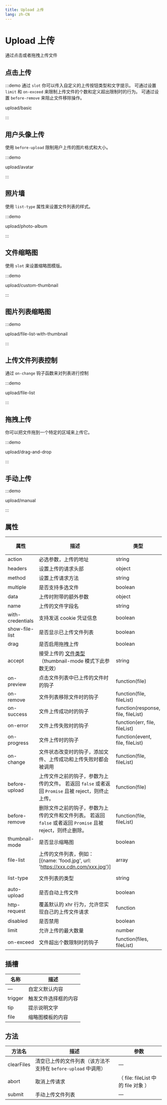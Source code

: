 ```yaml
---
title: Upload 上传
lang: zh-CN
---
```


# Upload 上传

通过点击或者拖拽上传文件

## 点击上传

:::demo 通过 `slot` 你可以传入自定义的上传按钮类型和文字提示。 可通过设置 `limit` 和 `on-exceed` 来限制上传文件的个数和定义超出限制时的行为。 可通过设置 `before-remove` 来阻止文件移除操作。

upload/basic

:::

## 用户头像上传

使用 `before-upload` 限制用户上传的图片格式和大小。

:::demo

upload/avatar

:::

## 照片墙

使用 `list-type` 属性来设置文件列表的样式。

:::demo

upload/photo-album

:::

## 文件缩略图

使用 `slot` 来设置缩略图模版。

:::demo

upload/custom-thumbnail

:::

## 图片列表缩略图

:::demo

upload/file-list-with-thumbnail

:::

## 上传文件列表控制

通过 `on-change` 钩子函数来对列表进行控制

:::demo

upload/file-list

:::

## 拖拽上传

你可以把文件拖到一个特定的区域来上传它。

:::demo

upload/drag-and-drop

:::

## 手动上传

:::demo

upload/manual

:::

## 属性

| 属性             | 描述                                                                                                                                  | 类型                               | 可选值                    | 默认值 |
| ---------------- | ------------------------------------------------------------------------------------------------------------------------------------- | ---------------------------------- | ------------------------- | ------ |
| action           | 必选参数，上传的地址                                                                                                                  | string                             | —                         | —      |
| headers          | 设置上传的请求头部                                                                                                                    | object                             | —                         | —      |
| method           | 设置上传请求方法                                                                                                                      | string                             | post/put/patch            | POST   |
| multiple         | 是否支持多选文件                                                                                                                      | boolean                            | —                         | —      |
| data             | 上传时附带的额外参数                                                                                                                  | object                             | —                         | —      |
| name             | 上传的文件字段名                                                                                                                      | string                             | —                         | file   |
| with-credentials | 支持发送 cookie 凭证信息                                                                                                              | boolean                            | —                         | false  |
| show-file-list   | 是否显示已上传文件列表                                                                                                                | boolean                            | —                         | true   |
| drag             | 是否启用拖拽上传                                                                                                                      | boolean                            | —                         | false  |
| accept           | 接受上传的 [文件类型](https://developer.mozilla.org/zh-CN/docs/Web/HTML/Element/input#attr-accept)（thumbnail-mode 模式下此参数无效） | string                             | —                         | —      |
| on-preview       | 点击文件列表中已上传的文件时的钩子                                                                                                    | function(file)                     | —                         | —      |
| on-remove        | 文件列表移除文件时的钩子                                                                                                              | function(file, fileList)           | —                         | —      |
| on-success       | 文件上传成功时的钩子                                                                                                                  | function(response, file, fileList) | —                         | —      |
| on-error         | 文件上传失败时的钩子                                                                                                                  | function(err, file, fileList)      | —                         | —      |
| on-progress      | 文件上传时的钩子                                                                                                                      | function(event, file, fileList)    | —                         | —      |
| on-change        | 文件状态改变时的钩子，添加文件、上传成功和上传失败时都会被调用                                                                        | function(file, fileList)           | —                         | —      |
| before-upload    | 上传文件之前的钩子，参数为上传的文件。 若返回 `false` 或者返回 `Promise` 且被 reject，则终止上传。                                    | function(file)                     | —                         | —      |
| before-remove    | 删除文件之前的钩子，参数为上传的文件和文件列表。 若返回 `false` 或者返回 `Promise` 且被 reject，则终止删除。                          | function(file, fileList)           | —                         | —      |
| thumbnail-mode   | 是否显示缩略图                                                                                                                        | boolean                            | —                         | false  |
| file-list        | 上传的文件列表，例如：[{name: 'food.jpg', url: 'https://xxx.cdn.com/xxx.jpg'}]                                                        | array                              | —                         | []     |
| list-type        | 文件列表的类型                                                                                                                        | string                             | text/picture/picture-card | text   |
| auto-upload      | 是否自动上传文件                                                                                                                      | boolean                            | —                         | true   |
| http-request     | 覆盖默认的 xhr 行为，允许您实现自己的上传文件请求                                                                                     | function                           | —                         | —      |
| disabled         | 是否禁用                                                                                                                              | boolean                            | —                         | false  |
| limit            | 允许上传的最大数量                                                                                                                    | number                             | —                         | —      |
| on-exceed        | 文件超出个数限制时的钩子                                                                                                              | function(files, fileList)          | —                         | -      |

## 插槽

| 名称    | 描述                 |
| ------- | -------------------- |
| —       | 自定义默认内容       |
| trigger | 触发文件选择框的内容 |
| tip     | 提示说明文字         |
| file    | 缩略图模板的内容     |

## 方法

| 方法名     | 描述                                                          | 参数                                |
| ---------- | ------------------------------------------------------------- | ----------------------------------- |
| clearFiles | 清空已上传的文件列表（该方法不支持在 `before-upload` 中调用） | —                                   |
| abort      | 取消上传请求                                                  | （ file: fileList 中的 file 对象 ） |
| submit     | 手动上传文件列表                                              | —                                   |
